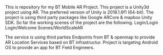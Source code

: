 This is repository for my BT Mobile AR Project.
This project is a Unity3d project using AR.
The preferred version of Unity is 2018.1.6f1 (64-bit).
The project is using third party packages like Google ARCore & mapbox Unity SDK.
So far the working scenes of the project are the following.
	Login/Login
	Login/Welcome
	Scenes/WorldScaleAR
	
	
The service is using third parties Endpoints from BT & openmap to provide 
AR Location Services based on BT infrastructur.
Project is targeting Android OS to provide an app for BT Field Engineers.
